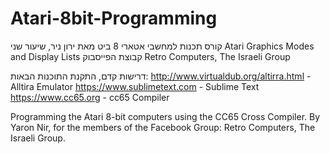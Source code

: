 # Atari-8bit-Programming
קורס תכנות למחשבי אטארי 8 ביט מאת ירון ניר, שיעור שני
Atari Graphics Modes and Display Lists
קבוצת הפייסבוק Retro Computers, The Israeli Group

דרישות קדם, התקנת התוכנות הבאות:
http://www.virtualdub.org/altirra.html - Alltira Emulator 
https://www.sublimetext.com - Sublime Text
https://www.cc65.org - cc65 Compiler

Programming the Atari 8-bit computers using the CC65 Cross Compiler.
By Yaron Nir, for the members of the Facebook Group: Retro Computers, The Israeli Group.

